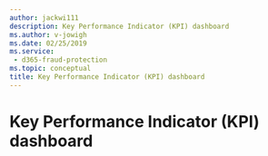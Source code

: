 ```yaml
---
author: jackwi111
description: Key Performance Indicator (KPI) dashboard
ms.author: v-jowigh
ms.date: 02/25/2019
ms.service:
 - d365-fraud-protection
ms.topic: conceptual
title: Key Performance Indicator (KPI) dashboard
---
```



# Key Performance Indicator (KPI) dashboard
